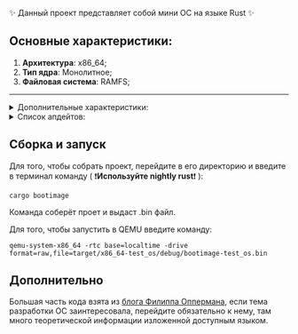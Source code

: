 :sparkles: Данный проект представляет собой мини ОС на языке Rust :sparkles:
## Основные характеристики:
1) __Архитектура__: x86_64;
2) __Тип ядра__: Монолитное;
3) __Файловая система__: RAMFS;
___
<details>
<summary>Дополнительные характеристики:</summary>

+ Память реализована в виде кучи, для управления динамической памятью используется аллокатор;
+ Присутсвует обработка исключений ЦП;
+ Реализован командный интерпретатор(Shell);
+ ~~Системные вызовы~~(Реализован только системный вызов __write__, остальные нет, ибо все действия в ядре происходят, а пользовательских приложений нет)
 
</details>

<details>
<summary>Список апдейтов:</summary>

+ Update v0.0.1 - Добавлена обработка мыши, теперь можно листать терминал вверх и вниз
 
</details>

## Сборка и запуск
Для того, чтобы собрать проект, перейдите в его директорию и введите в терминал команду
( :exclamation:__Используйте nightly rust__:exclamation: ):
```
cargo bootimage
```
Команда соберёт проет и выдаст .bin файл.

Для того, чтобы запустить в QEMU введите команду:
```
qemu-system-x86_64 -rtc base=localtime -drive format=raw,file=target/x86_64-test_os/debug/bootimage-test_os.bin
```
## Дополнительно
Большая часть кода взята из [блога Филиппа Оппермана](https://os.phil-opp.com/), если тема разработки ОС заинтересовала, перейдите обязательно к нему, там много теоретической информации изложенной доступным языком.
